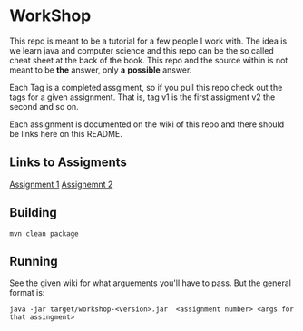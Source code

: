 # WorkShop

This repo is meant to be a tutorial for a few people I work with. The idea is we learn java and computer science and this repo can be the so called cheat sheet at the back of the book. This repo and the source within is not meant to be __the__ answer, only __a__ __possible__ answer. 

Each Tag is a completed assgiment, so if you pull this repo check out the tags for a given assignment. That is, tag v1 is the first assigment v2 the second and so on. 

Each assignment is documented on the wiki of this repo and there should be links here on this README.

## Links to Assigments
[Assignment 1](https://github.com/johrstrom/java-workshop/wiki/Assignment-1)
[Assignemnt 2](https://github.com/johrstrom/java-workshop/wiki/Assignment-2)

## Building

`mvn clean package`

## Running

See the given wiki for what arguements you'll have to pass. But the general format is:

`java -jar target/workshop-<version>.jar  <assignment number> <args for that assingment>`

##
